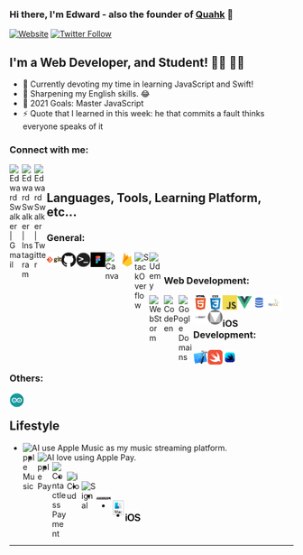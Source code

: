 ### Hi there, I'm Edward - also the founder of [Quahk][website] 👋

[![Website](https://img.shields.io/website?label=codeSTACKr.com&style=for-the-badge&url=https%3A%2F%2Fcodestackr.com)](https://codestackr.com)
[![Twitter Follow](https://img.shields.io/twitter/follow/codeSTACKr?color=1DA1F2&logo=twitter&style=for-the-badge)](https://twitter.com/intent/follow?original_referer=https%3A%2F%2Fgithub.com%2FcodeSTACKr&screen_name=codeSTACKr)

## I'm a Web Developer, and Student! 👨‍💻 👨‍🎓

- 🔭 Currently devoting my time in learning JavaScript and Swift!
- 📖 Sharpening my English skills. 😂
- 🥅 2021 Goals: Master JavaScript
- ⚡ Quote that I learned in this week: he that commits a fault thinks everyone speaks of it

### Connect with me:

[comment]: <> ([<img align="left" alt="quahk.com" width="22px" src="https://raw.githubusercontent.com/iconic/open-iconic/master/svg/globe.svg" />][website])

[comment]: <> ([<img align="left" alt="codeSTACKr | YouTube" width="22px" src="https://cdn.jsdelivr.net/npm/simple-icons@v3/icons/youtube.svg" />][youtube])

[<img align="left" alt="EdwardSwalker | Gmail" width="22px" src="https://cdn.jsdelivr.net/npm/simple-icons@v5/icons/gmail.svg" />][email]
[<img align="left" alt="EdwardSwalker | Instagram" width="22px" src="https://cdn.jsdelivr.net/npm/simple-icons@v5/icons/instagram.svg" />][instagram]
[<img align="left" alt="EdwardSwalker | Twitter" width="22px" src="https://cdn.jsdelivr.net/npm/simple-icons@v5/icons/twitter.svg" />][twitter]

[comment]: <> ([<img align="left" alt="Edward | LinkedIn" width="22px" src="https://cdn.jsdelivr.net/npm/simple-icons@v3/icons/linkedin.svg" />][linkedin])

<br />

## Languages, Tools, Learning Platform, etc...

### General:
[<img align="left" alt="Git" width="26px" src="https://raw.githubusercontent.com/github/explore/80688e429a7d4ef2fca1e82350fe8e3517d3494d/topics/git/git.png" />][git]
[<img align="left" alt="GitHub" width="26px" src="https://raw.githubusercontent.com/github/explore/78df643247d429f6cc873026c0622819ad797942/topics/github/github.png" />][github]
[<img align="left" alt="Terminal" width="26px" src="https://raw.githubusercontent.com/github/explore/80688e429a7d4ef2fca1e82350fe8e3517d3494d/topics/terminal/terminal.png" />][terminal]
[<img align="left" alt="Figma" width="26px" src="https://raw.githubusercontent.com/github/explore/main/topics/figma/figma.png" />][figma]
[<img align="left" alt="Canva" width="26px" src="https://cdn.jsdelivr.net/npm/simple-icons@v5/icons/canva.svg" />][canva]
[<img align="left" alt="Firebase" width="26px" src="https://raw.githubusercontent.com/github/explore/80688e429a7d4ef2fca1e82350fe8e3517d3494d/topics/firebase/firebase.png" />][firebase]
[<img align="left" alt="StackOverflow" width="26px" src="https://cdn.jsdelivr.net/npm/simple-icons@v5/icons/stackoverflow.svg" />][stackoverflow]
[<img align="left" alt="Udemy" width="26px" src="https://cdn.jsdelivr.net/npm/simple-icons@v5/icons/udemy.svg" />][udemy]

<br />

### Web Development:
[<img align="left" alt="WebStorm" width="26px" src="https://cdn.jsdelivr.net/npm/simple-icons@v5/icons/webstorm.svg" />][webstormWebsite]
[<img align="left" alt="CodePen" width="26px" src="https://cdn.jsdelivr.net/npm/simple-icons@v5/icons/codepen.svg" />][codepen]
[<img align="left" alt="Google Domains" width="26px" src="https://cdn.jsdelivr.net/npm/simple-icons@v5/icons/googledomains.svg" />][googleDomains]
[<img align="left" alt="HTML5" width="26px" src="https://raw.githubusercontent.com/github/explore/80688e429a7d4ef2fca1e82350fe8e3517d3494d/topics/html/html.png" />][html]
[<img align="left" alt="CSS3" width="26px" src="https://raw.githubusercontent.com/github/explore/80688e429a7d4ef2fca1e82350fe8e3517d3494d/topics/css/css.png" />][css]
[<img align="left" alt="JavaScript" width="26px" src="https://raw.githubusercontent.com/github/explore/80688e429a7d4ef2fca1e82350fe8e3517d3494d/topics/javascript/javascript.png" />][js]
[<img align="left" alt="Vue" width="26px" src="https://raw.githubusercontent.com/github/explore/80688e429a7d4ef2fca1e82350fe8e3517d3494d/topics/vue/vue.png" />][vue]
[<img align="left" alt="SQL" width="26px" src="https://raw.githubusercontent.com/github/explore/80688e429a7d4ef2fca1e82350fe8e3517d3494d/topics/sql/sql.png" />][sql]
[<img align="left" alt="MySQL" width="26px" src="https://raw.githubusercontent.com/github/explore/80688e429a7d4ef2fca1e82350fe8e3517d3494d/topics/mysql/mysql.png" />][mysql]
[<img align="left" alt="JQuery" width="26px" src="https://raw.githubusercontent.com/github/explore/80688e429a7d4ef2fca1e82350fe8e3517d3494d/topics/jquery/jquery.png" />][jquery]
[<img align="left" alt="Material Design" width="26px" src="https://raw.githubusercontent.com/github/explore/80688e429a7d4ef2fca1e82350fe8e3517d3494d/topics/material-design/material-design.png" />][materialDesign]

<br />

### iOS Development:
[<img align="left" alt="xCode" width="26px" src="https://raw.githubusercontent.com/github/explore/80688e429a7d4ef2fca1e82350fe8e3517d3494d/topics/xcode/xcode.png" />][xcode]
[<img align="left" alt="Swift" width="26px" src="https://raw.githubusercontent.com/github/explore/80688e429a7d4ef2fca1e82350fe8e3517d3494d/topics/swift/swift.png" />][swift]
[<img align="left" alt="SwiftUI" width="26px" src="https://raw.githubusercontent.com/github/explore/main/topics/swiftui/swiftui.png" />][swiftui]

<br />

### Others:
[<img align="left" alt="Arduino" width="26px" src="https://raw.githubusercontent.com/github/explore/80688e429a7d4ef2fca1e82350fe8e3517d3494d/topics/arduino/arduino.png" />][arduino]

<br />

## Lifestyle
- [<img align="left" alt="Apple Music" width="26px" src="https://cdn.jsdelivr.net/npm/simple-icons@v5/icons/applemusic.svg" />][appleMusic] I use Apple Music as my music streaming platform.
- [<img align="left" alt="Apple Pay" width="26px" src="https://cdn.jsdelivr.net/npm/simple-icons@v5/icons/applepay.svg" />][applePay] I love using Apple Pay.
- [<img align="left" alt="Contactless Payment" width="26px" src="https://cdn.jsdelivr.net/npm/simple-icons@v5/icons/contactlesspayment.svg" />][contactlessPayment]
- [<img align="left" alt="iCloud" width="26px" src="https://cdn.jsdelivr.net/npm/simple-icons@v5/icons/icloud.svg" />][icloud]
- [<img align="left" alt="Signal" width="26px" src="https://cdn.jsdelivr.net/npm/simple-icons@v5/icons/signal.svg" />][signal]
- [<img align="left" alt="Minecraft" width="26px" src="https://raw.githubusercontent.com/github/explore/80688e429a7d4ef2fca1e82350fe8e3517d3494d/topics/minecraft/minecraft.png" />][minecraft]
- [<img align="left" alt="macOS" width="26px" src="https://raw.githubusercontent.com/github/explore/80688e429a7d4ef2fca1e82350fe8e3517d3494d/topics/macos/macos.png" />][macOS]
- [<img align="left" alt="iOS" width="26px" src="https://raw.githubusercontent.com/github/explore/80688e429a7d4ef2fca1e82350fe8e3517d3494d/topics/ios/ios.png" />][iOS]

<br />

---

[website]: https://www.quahk.com
[email]: mailto:edward@quahk.com
[instagram]: https://instagram.com/edward_swalker
[twitter]: https://twitter.com/edward_swalker
[webstormWebsite]: https://www.jetbrains.com
[html]: https://en.wikipedia.org/wiki/HTML5
[figma]: https://www.figma.com
[git]: https://git-scm.com/
[github]: https://www.github.com
[terminal]: https://en.wikipedia.org/wiki/Terminal_(macOS)
[canva]: https://www.canva.com
[css]: https://www.w3.org/Style/CSS/Overview.en.html
[js]: https://developer.mozilla.org/en-US/docs/Web/JavaScript
[sql]: https://en.wikipedia.org/wiki/SQL
[mysql]: https://www.mysql.com/
[firebase]: https://firebase.google.com
[vue]: https://vuejs.org/
[xcode]: https://developer.apple.com/xcode/
[swift]: https://developer.apple.com/swift/
[swiftui]: https://developer.apple.com/xcode/swiftui/
[codepen]: https://www.codepen.io
[arduino]: https://www.arduino.cc/
[jquery]: https://jquery.com/
[stackoverflow]: https://stackoverflow.com/
[udemy]: https://www.udemy.com
[materialDesign]: https://material.io/
[appleMusic]: https://www.apple.com/apple-music/
[applePay]: https://www.apple.com/apple-pay/
[googleDomains]: https://domains.google
[icloud]: https://www.apple.com/icloud
[signal]: https://www.signal.org
[contactlessPayment]: https://en.wikipedia.org/wiki/Contactless_payment
[minecraft]: https://minecraft.net
[macOS]: https://www.apple.com/macos
[iOS]: https://www.apple.com/ios